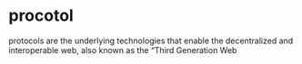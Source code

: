 # procotol
protocols are the underlying technologies that enable the decentralized and interoperable web, also known as the “Third Generation Web
